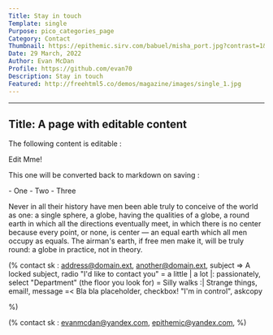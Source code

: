 ```yaml
---
Title: Stay in touch
Template: single
Purpose: pico_categories_page
Category: Contact
Thumbnail: https://epithemic.sirv.com/babuel/misha_port.jpg?contrast=1&grayscale=true
Date: 29 March, 2022
Author: Evan McDan
Profile: https://github.com/evan70
Description: Stay in touch
Featured: http://freehtml5.co/demos/magazine/images/single_1.jpg
---
```



---
Title: A page with editable content
---

The following content is editable :

<div data-editable data-name="pages-first-content">
    <p>
    Edit Mme!
</p>
</div><!--end editable-->

This one will be converted back to markdown on saving :

<div data-editable data-name="pages-secondary-content" data-markdown markdown=1>
    - One
    - Two
    - Three
</div><!--end editable-->

Never in all their history have men been able truly to conceive of the world as one: a single sphere, a globe, having the qualities of a globe, a round earth in which all the directions eventually meet, in which there is no center because every point, or none, is center — an equal earth which all men occupy as equals. The airman's earth, if free men make it, will be truly round: a globe in practice, not in theory.

(% contact sk :
    address@domain.ext, another@domain.ext,
    subject => A locked subject,
    radio "I'd like to contact you" = a little | a lot |: passionately,
    select "Department" (the floor you look for) = Silly walks :| Strange things,
    email!,
    message =< Bla bla placeholder,
    checkbox! "I'm in control",
    askcopy

%)


(% contact sk :
    evanmcdan@yandex.com, epithemic@yandex.com,
%)
